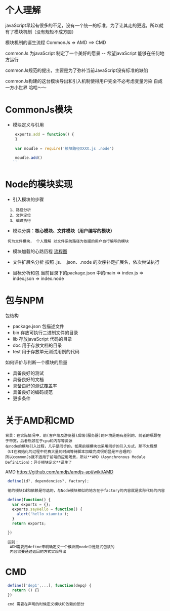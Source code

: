 # 个人理解

javaScript早起有很多的不足，没有一个统一的标准，为了让其走的更远，所以就有了模块机制（没有规矩不成方圆）

模块机制的诞生流程 CommonJs => AMD ==> CMD

commonJs 为javaScript 制定了一个美好的愿景 -- 希望javaScript 能够在任何地方运行

commonJs规范的提出，主要是为了弥补当前JavaScript没有标准的缺陷

commonJs构建的这台模块导出和引入机制使得用户完全不必考虑变量污染 自成一方小世界 哈哈～～

# CommonJs模块
- 模块定义与引用
  ```javaScript
   exports.add = function() {
   }
   
   var moudle = require('模块路径XXXX.js .node')
   
   moudle.add() 
  ``
  
# Node的模块实现
 
 - 引入模块的步骤
  ```
    1、路径分析
    2、文件定位
    3、编译执行
  ```
 - 模块分类：**核心模块、文件模块（用户编写的模块）**
 ```
  何为文件模块， 个人理解 以文件系统路径为依据的用户自行编写的模块
 ```
 - 模块加载的心路历程
 [流程图](https://www.processon.com/diagraming/62183672f346fb06ec04de19)
 
 - 文件扩展名分析
 按照 .js、 .json、.node 的次序补足扩展名，依次尝试执行
 
 - 目标分析和包
  当前目录下的package.json 中的main => index.js => index.json => index.node
  
 # 包与NPM
包结构 

- package.json 包描述文件
- bin 存放可执行二进制文件的目录
- lib 存放javaScript 代码的目录
- doc 用于存放文档的目录
- test 用于存放单元测试用例的代码

如何评价与判断一个模块的质量

- 具备良好的测试
- 具备良好的文档
- 具备良好的测试覆盖率
- 具备良好的编码规范
- 更多条件


# 关于AMD和CMD
```
背景：在实际情况中，前(客户端及游览器)后端(服务器)的环境是略有差别的，前者的瓶颈在于带宽，后者瓶颈在于cpu和内存等资源
在node的模块引入过程，几乎是同步的，如果前端模块也采用同步的引入方式，那不太理想（UI在初始化的过程中花费大量的时间等待脚本加载完成很明显是不合理的）
所以commonJs就不适用于前端的应用场景，所以**AMD（Asynchronous Module Definition）：异步模块定义**诞生了
```
 
 AMD https://github.com/amdjs/amdjs-api/wiki/AMD
 
 ```javaScript
  define(id?, dependencies?, factory);
  
  他的模块Id和依赖是可选的，与Node模块相似的地方在于factory的内容就是实际代码的内容，
  
  define(function() {
    var exports = {};
    exports.sayHello = function() {
      alert('hello xiaoniu');
    }
    return exports;
  
  })
  
  区别：
   ADM需要用define来明确定义一个模块而node中是隐式包装的
   内容需要通过返回的方式实现导出
 ```
 
 # CMD
 ```javaScript
  define(['dep1',...], function(depq) {
    return () {}
  })
  
  cmd 需要在声明的时候定义模块和依赖的部分
 ```


